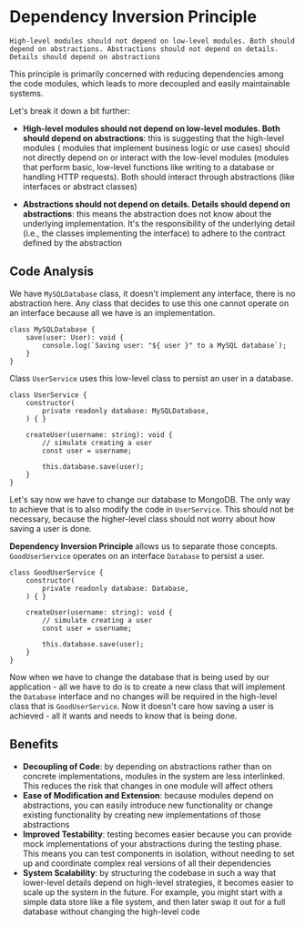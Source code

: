 # Dependency Inversion Principle

```
High-level modules should not depend on low-level modules. Both should depend on abstractions. Abstractions should not depend on details. Details should depend on abstractions
```

This principle is primarily concerned with reducing dependencies among the code modules, which leads to more decoupled and easily maintainable systems.

Let's break it down a bit further:
- **High-level modules should not depend on low-level modules. Both should depend on abstractions**: this is suggesting that the high-level modules ( modules that implement business logic or use cases) should not directly depend on or interact with the low-level modules (modules that perform basic, low-level functions like writing to a database or handling HTTP requests). Both should interact through abstractions (like interfaces or abstract classes)

- **Abstractions should not depend on details. Details should depend on abstractions**: this means the abstraction does not know about the underlying implementation. It's the responsibility of the underlying detail (i.e., the classes implementing the interface) to adhere to the contract defined by the abstraction

## Code Analysis

We have `MySQLDatabase` class, it doesn't implement any interface, there is no abstraction here. Any class that decides to use this one cannot operate on an interface because all we have is an implementation.

```
class MySQLDatabase {
    save(user: User): void {
        console.log(`Saving user: "${ user }" to a MySQL database`);
    }
}
```

Class `UserService` uses this low-level class to persist an user in a database.

```
class UserService {
    constructor(
        private readonly database: MySQLDatabase,
    ) { }

    createUser(username: string): void {
        // simulate creating a user
        const user = username;

        this.database.save(user);
    }
}
```

Let's say now we have to change our database to MongoDB. The only way to achieve that is to also modify the code in `UserService`. This should not be necessary, because the higher-level class should not worry about how saving a user is done.

**Dependency Inversion Principle** allows us to separate those concepts. `GoodUserService` operates on an interface `Database` to persist a user.

```
class GoodUserService {
    constructor(
        private readonly database: Database,
    ) { }

    createUser(username: string): void {
        // simulate creating a user
        const user = username;

        this.database.save(user);
    }
}
```

Now when we have to change the database that is being used by our application - all we have to do is to create a new class that will implement the `Database` interface and no changes will be required in the high-level class that is `GoodUserService`. Now it doesn't care how saving a user is achieved - all it wants and needs to know that is being done.

## Benefits

- **Decoupling of Code**: by depending on abstractions rather than on concrete implementations, modules in the system are less interlinked. This reduces the risk that changes in one module will affect others
- **Ease of Modification and Extension**: because modules depend on abstractions, you can easily introduce new functionality or change existing functionality by creating new implementations of those abstractions
- **Improved Testability**: testing becomes easier because you can provide mock implementations of your abstractions during the testing phase. This means you can test components in isolation, without needing to set up and coordinate complex real versions of all their dependencies
- **System Scalability**: by structuring the codebase in such a way that lower-level details depend on high-level strategies, it becomes easier to scale up the system in the future. For example, you might start with a simple data store like a file system, and then later swap it out for a full database without changing the high-level code
